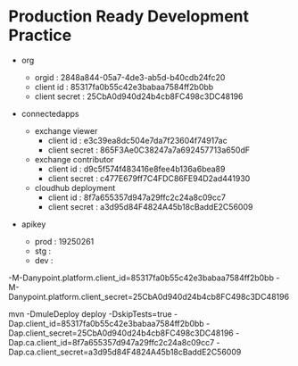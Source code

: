 # Production Ready Development Practice

* org
  * orgid : 2848a844-05a7-4de3-ab5d-b40cdb24fc20
  * client id : 85317fa0b55c42e3babaa7584ff2b0bb
  * client secret : 25CbA0d940d24b4cb8FC498c3DC48196

* connectedapps
  * exchange viewer
    * client id : e3c39ea8dc504e7da7f23604f74917ac
    * client secret : 865F3Ae0C38247a7a692457713a650dF
  * exchange contributor
    * client id : d9c5f574f483416e8fee4b136a6bea89
    * client secret : c477E679ff7C4FDC86FE94D2ad441930
  * cloudhub deployment
    * client id : 8f7a655357d947a29ffc2c24a8c09cc7
    * client secret : a3d95d84F4824A45b18cBaddE2C56009
* apikey
  * prod : 19250261
  * stg : 
  * dev : 

-M-Danypoint.platform.client_id=85317fa0b55c42e3babaa7584ff2b0bb
-M-Danypoint.platform.client_secret=25CbA0d940d24b4cb8FC498c3DC48196


mvn -DmuleDeploy deploy -DskipTests=true -Dap.client_id=85317fa0b55c42e3babaa7584ff2b0bb -Dap.client_secret=25CbA0d940d24b4cb8FC498c3DC48196 -Dap.ca.client_id=8f7a655357d947a29ffc2c24a8c09cc7 -Dap.ca.client_secret=a3d95d84F4824A45b18cBaddE2C56009